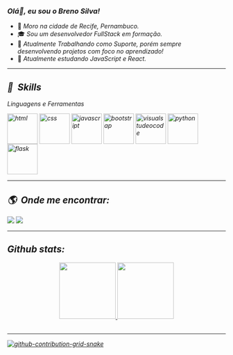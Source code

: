 ### <i>Olá👋, eu sou o Breno Silva! </i>

- 🏡 <i>Moro na cidade de Recife, Pernambuco.</i>
- 🎓 <i>Sou um desenvolvedor FullStack em formação.</i>
- 🔭 <i>Atualmente Trabalhando como Suporte, porém sempre desenvolvendo projetos com foco no aprendizado!</i>
- 🌱 <i>Atualmente estudando JavaScript e React.

----------------------------------------------------------------------------------

## :rocket: &nbsp;<i>Skills</i>

<i>Linguagens e Ferramentas</i>
<div style="display: inline_block">
   <img align="center" alt="html" height="70" width="auto" src="https://cdn.jsdelivr.net/gh/devicons/devicon/icons/html5/html5-plain-wordmark.svg" />
   <img align="center" alt="css" height="70" width="auto" src="https://cdn.jsdelivr.net/gh/devicons/devicon/icons/css3/css3-plain-wordmark.svg" />
   <img align="center" alt="javascript" height="70" width="auto" src="https://cdn.jsdelivr.net/gh/devicons/devicon/icons/javascript/javascript-plain.svg">
   <img align="center" alt="bootstrap" height="70" width="auto"  src="https://cdn.jsdelivr.net/gh/devicons/devicon/icons/react/react-original-wordmark.svg" />         
   <img align="center" alt="visualstudeocode" height="70" width="auto" src="https://cdn.jsdelivr.net/gh/devicons/devicon/icons/vscode/vscode-original-wordmark.svg">
   <img align="center" alt="python" height="70" width="auto" src="https://cdn.jsdelivr.net/gh/devicons/devicon/icons/python/python-original.svg">
   <img align="center" alt="flask" height="70" width="auto" src="https://cdn.jsdelivr.net/gh/devicons/devicon/icons/flask/flask-original.svg">
</div>

----------------------------------------------------------------------------------

## :earth_americas: &nbsp;<i>Onde me encontrar:</i>

<div style="display: inline_block">
  <a href="https://www.linkedin.com/in/brenohsilva/" target="_blank"><img src="https://img.shields.io/badge/-LinkedIn-%230077B5?style=for-the-badge&logo=linkedin&logoColor=white"></a> 
  <a href="https://wa.me/+5581983329798" target="_blank"><img src="https://user-images.githubusercontent.com/75697499/179569090-0fd78c18-5736-457e-8971-e629be3d06b2.svg"></a>  
 
----------------------------------------------------------------------------------

## Github stats:
<div align="center">
  <a href="https://github.com/brenohsilva">
  <img height="130em" src="https://github-readme-stats.vercel.app/api?username=brenohsilva&hide_title=true&show_icons=true&theme=dark&include_all_commits=true&count_private=true"/>
  <img height="130em" src="https://github-readme-stats.vercel.app/api/top-langs/?username=brenohsilva&hide_title=true&layout=compact&langs_count=7&theme=dark"/>
</div><br>

----------------------------------------------------------------------------------

![github-contribution-grid-snake](https://user-images.githubusercontent.com/75697499/176289267-682a9982-8776-4223-ad42-34a4553eb56f.svg)
